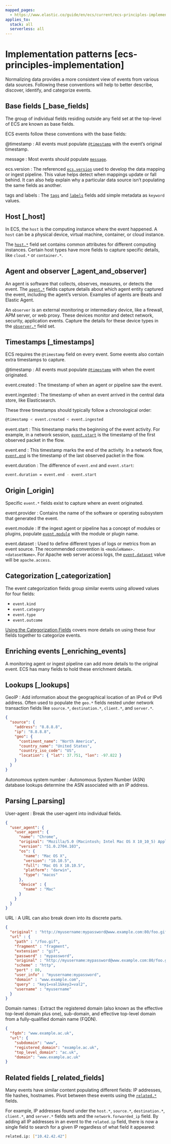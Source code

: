 ```yaml
---
mapped_pages:
  - https://www.elastic.co/guide/en/ecs/current/ecs-principles-implementation.html
applies_to:
  stack: all
  serverless: all
---
```


# Implementation patterns [ecs-principles-implementation]

Normalizing data provides a more consistent view of events from various data sources. Following these conventions will help to better describe, discover, identify, and categorize events.


## Base fields [_base_fields]

The group of individual fields residing outside any field set at the top-level of ECS are known as base fields.

ECS events follow these conventions with the base fields:

@timestamp
:   All events must populate [`@timestamp`](/reference/ecs-base.md#field-timestamp) with the event’s original timestamp.

message
:   Most events should populate [`message`](/reference/ecs-base.md#field-message).

ecs.version
:   The referenced [`ecs.version`](/reference/ecs-ecs.md#field-ecs-version) used to develop the data mapping or ingest pipeline. This value helps detect when mappings update or fall behind. It can also help explain why a particular data source isn’t populating the same fields as another.

tags and labels
:   The [`tags`](/reference/ecs-base.md#field-tags) and [`labels`](/reference/ecs-base.md#field-labels) fields add simple metadata as `keyword` values.


## Host [_host]

In ECS, the `host` is the computing instance where the event happened. A `host` can be a physical device, virtual machine, container, or cloud instance.

The [`host.*`](/reference/ecs-host.md) field set contains common attributes for different computing instances. Certain host types have more fields to capture specific details, like `cloud.*` or `container.*`.


## Agent and observer [_agent_and_observer]

An agent is software that collects, observes, measures, or detects the event. The [`agent.*`](/reference/ecs-agent.md) fields capture details about which agent entity captured the event, including the agent’s version. Examples of agents are Beats and Elastic Agent.

An `observer` is an external monitoring or intermediary device, like a firewall, APM server, or web proxy. These devices monitor and detect network, security, application events. Capture the details for these device types in the [`observer.*`](/reference/ecs-observer.md) field set.


## Timestamps [_timestamps]

ECS requires the `@timestamp` field on every event. Some events also contain extra timestamps to capture.

@timestamp
:   All events must populate [`@timestamp`](/reference/ecs-base.md#field-timestamp) with when the event originated.

event.created
:   The timestamp of when an agent or pipeline saw the event.

event.ingested
:   The timestamp of when an event arrived in the central data store, like Elasticsearch.

These three timestamps should typically follow a chronological order:

```sh
@timestamp < event.created < event.ingested
```

event.start
:   This timestamp marks the beginning of the event activity. For example, in a network session, [`event.start`](/reference/ecs-event.md#field-event-start) is the timestamp of the first observed packet in the flow.

event.end
:   This timestamp marks the end of the activity. In a network flow, [`event.end`](/reference/ecs-event.md#field-event-end) is the timestamp of the last observed packet in the flow.

event.duration
:   The difference of `event.end` and `event.start`:

```sh
event.duration = event.end - event.start
```


## Origin [_origin]

Specific `event.*` fields exist to capture where an event originated.

event.provider
:   Contains the name of the software or operating subsystem that generated the event.

event.module
:   If the ingest agent or pipeline has a concept of modules or plugins, populate [`event.module`](/reference/ecs-event.md#field-event-module) with the module or plugin name.

event.dataset
:   Used to define different types of logs or metrics from an event source. The recommended convention is `<moduleName>.<datasetName>`. For Apache web server access logs, the [`event.dataset`](/reference/ecs-event.md#field-event-dataset) value will be `apache.access`.


## Categorization [_categorization]

The event categorization fields group similar events using allowed values for four fields:

* `event.kind`
* `event.category`
* `event.type`
* `event.outcome`

[Using the Categorization Fields](/reference/ecs-using-categorization-fields.md) covers more details on using these four fields together to categorize events.


## Enriching events [_enriching_events]

A monitoring agent or ingest pipeline can add more details to the original event. ECS has many fields to hold these enrichment details.


## Lookups [_lookups]

GeoIP
:   Add information about the geographical location of an IPv4 or IPv6 address. Often used to populate the `geo.*` fields nested under network transaction fields like `source.*`, `destination.*`, `client.*`, and `server.*`.

```json
{
  "source": {
    "address": "8.8.8.8",
    "ip": "8.8.8.8",
    "geo": {
      "continent_name": "North America",
      "country_name": "United States",
      "country_iso_code": "US",
      "location": { "lat": 37.751, "lon": -97.822 }
    }
  }
}
```

Autonomous system number
:   Autonomous System Number (ASN) database lookups determine the ASN associated with an IP address.


## Parsing [_parsing]

User-agent
:   Break the user-agent into individual fields.

```json
{
  "user_agent": {
    "user_agent": {
      "name": "Chrome",
      "original": "Mozilla/5.0 (Macintosh; Intel Mac OS X 10_10_5) AppleWebKit/537.36 (KHTML, like Gecko) Chrome/51.0.2704.103 Safari/537.36",
      "version": "51.0.2704.103",
      "os": {
        "name": "Mac OS X",
        "version": "10.10.5",
        "full": "Mac OS X 10.10.5",
        "platform": "darwin",
        "type": "macos"
      },
      "device" : {
        "name" : "Mac"
      }
    }
  }
}
```

URL
:   A URL can also break down into its discrete parts.

```json
{
  "original" : "http://myusername:mypassword@www.example.com:80/foo.gif?key1=val1&key2=val2#fragment",
  "url" : {
    "path" : "/foo.gif",
    "fragment" : "fragment",
    "extension" : "gif",
    "password" : "mypassword",
    "original" : "http://myusername:mypassword@www.example.com:80/foo.gif?key1=val1&key2=val2#fragment",
    "scheme" : "http",
    "port" : 80,
    "user_info" : "myusername:mypassword",
    "domain" : "www.example.com",
    "query" : "key1=val1&key2=val2",
    "username" : "myusername"
  }
}
```

Domain names
:   Extract the registered domain (also known as the effective top-level domain plus one), sub-domain, and effective top-level domain from a fully-qualified domain name (FQDN).

```json
{
  "fqdn": "www.example.ac.uk",
  "url": {
    "subdomain": "www",
    "registered_domain": "example.ac.uk",
    "top_level_domain": "ac.uk",
    "domain": "www.example.ac.uk"
}
```


## Related fields [_related_fields]

Many events have similar content populating different fields: IP addresses, file hashes, hostnames. Pivot between these events using the [`related.*`](/reference/ecs-related.md) fields.

For example, IP addresses found under the `host.*`, `source.*`, `destination.*`, `client.*`, and `server.*` fields sets and the `network.forwarded_ip` field. By adding all IP addresses in an event to the `related.ip` field, there is now a single field to search for a given IP regardless of what field it appeared:

```sh
related.ip: ["10.42.42.42"]
```

